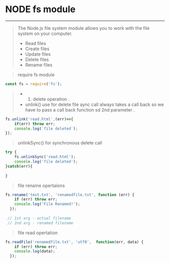 # NODE fs module
---

> The Node.js file system module allows you to work with the file system on your computer.
> - Read files
> - Create files
> - Update files
> - Delete files
> - Rename files


> require fs module
```js
const fs = require('fs');

```

> - 1. delete operation . 
> - unlink() use for delete file aync call always takes a call back so we have to pass a call back function sd 2nd parameter .

```js 
fs.unlink('read.html',(err)=>{
    if(err) throw err;
    console.log(`file deleted`);
});
```

> unlinkSync() for synchronous delete call

```js
try {
    fs.unlinkSync('read.html');
    console.log('file deleted');
}catch(err){
    
}
```

> file rename opertaions

```js
fs.rename('test.txt', 'renamedfile.txt', function (err) {
    if (err) throw err;
    console.log('File Renamed!');
  });
 
 // 1st arg - actual filename
 // 2nd arg - renamed filename

```

> file read opertation

```js
fs.readFile('renamedfile.txt', 'utf8',  function(err, data) {
    if (err) throw err;
    console.log(data);
  });

```